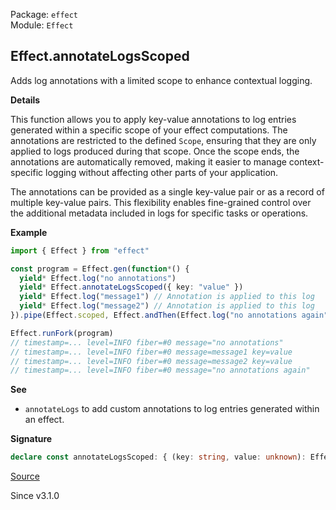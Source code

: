 Package: `effect`<br />
Module: `Effect`<br />

## Effect.annotateLogsScoped

Adds log annotations with a limited scope to enhance contextual logging.

**Details**

This function allows you to apply key-value annotations to log entries
generated within a specific scope of your effect computations. The
annotations are restricted to the defined `Scope`, ensuring that they are
only applied to logs produced during that scope. Once the scope ends, the
annotations are automatically removed, making it easier to manage
context-specific logging without affecting other parts of your application.

The annotations can be provided as a single key-value pair or as a record of
multiple key-value pairs. This flexibility enables fine-grained control over
the additional metadata included in logs for specific tasks or operations.

**Example**

```ts
import { Effect } from "effect"

const program = Effect.gen(function*() {
  yield* Effect.log("no annotations")
  yield* Effect.annotateLogsScoped({ key: "value" })
  yield* Effect.log("message1") // Annotation is applied to this log
  yield* Effect.log("message2") // Annotation is applied to this log
}).pipe(Effect.scoped, Effect.andThen(Effect.log("no annotations again")))

Effect.runFork(program)
// timestamp=... level=INFO fiber=#0 message="no annotations"
// timestamp=... level=INFO fiber=#0 message=message1 key=value
// timestamp=... level=INFO fiber=#0 message=message2 key=value
// timestamp=... level=INFO fiber=#0 message="no annotations again"
```

**See**

- `annotateLogs` to add custom annotations to log entries generated within an effect.

**Signature**

```ts
declare const annotateLogsScoped: { (key: string, value: unknown): Effect<void, never, Scope.Scope>; (values: Record<string, unknown>): Effect<void, never, Scope.Scope>; }
```

[Source](https://github.com/Effect-TS/effect/tree/main/packages/effect/src/Effect.ts#L11078)

Since v3.1.0